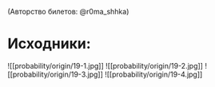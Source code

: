 (Авторство билетов: @r0ma_shhka)

# Исходники:
![[probability/origin/19-1.jpg]]
![[probability/origin/19-2.jpg]]
![[probability/origin/19-3.jpg]]
![[probability/origin/19-4.jpg]]